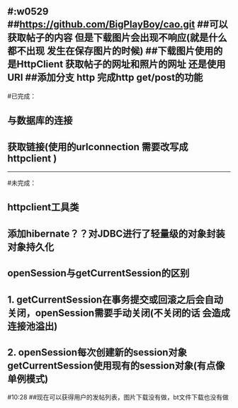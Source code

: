 #:w0529
##https://github.com/BigPlayBoy/cao.git
##可以获取帖子的内容 但是下载图片会出现不响应(就是什么都不出现  发生在保存图片的时候)
##下载图片使用的是HttpClient  获取帖子的网址和照片的网址 还是使用URI
##添加分支 http  完成http get/post的功能 
-------------------------------
#已完成：
##	与数据库的连接
##	获取链接(使用的urlconnection 需要改写成httpclient  )
-------------------------------
#未完成：
##	httpclient工具类
	
##	添加hibernate？？对JDBC进行了轻量级的对象封装  对象持久化
	
	
##	openSession与getCurrentSession的区别
##	1.	getCurrentSession在事务提交或回滚之后会自动关闭，openSession需要手动关闭(不关闭的话 会造成连接池溢出)
##	2. openSession每次创建新的session对象 getCurrentSession使用现有的session对象(有点像单例模式)


#10:28
##现在可以获得用户的发帖列表，图片下载没有做，bt文件下载也没有做


